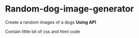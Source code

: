 # Random-dog-image-generator
Create a random images of a dogs
<b>Using API</b>
<br>
<p>Contain little bit of css and html code</p>
